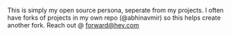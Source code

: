 This is simply my open source persona, seperate from my projects. I often have forks of projects in my own repo (@abhinavmir) so this helps create another fork. Reach out @ forward@hey.com
